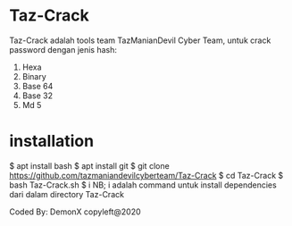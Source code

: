 # Taz-Crack

Taz-Crack adalah tools team TazManianDevil Cyber Team, untuk crack password dengan jenis hash:

1. Hexa
2. Binary
3. Base 64
4. Base 32
5. Md 5

# installation

$ apt install bash
$ apt install git
$ git clone https://github.com/tazmaniandevilcyberteam/Taz-Crack
$ cd Taz-Crack
$ bash Taz-Crack.sh
$ i
NB; i adalah command untuk install dependencies dari dalam directory Taz-Crack

Coded By: DemonX
copyleft@2020
